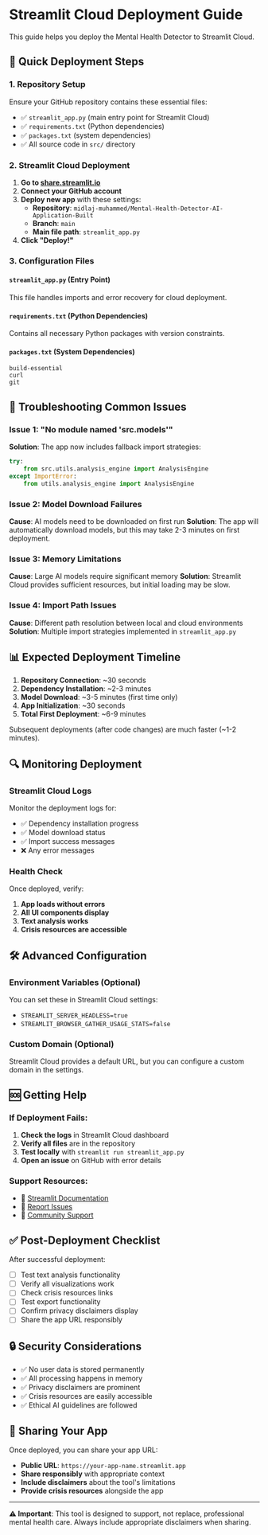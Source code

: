 # Streamlit Cloud Deployment Guide

This guide helps you deploy the Mental Health Detector to Streamlit Cloud.

## 🚀 Quick Deployment Steps

### 1. Repository Setup
Ensure your GitHub repository contains these essential files:
- ✅ `streamlit_app.py` (main entry point for Streamlit Cloud)
- ✅ `requirements.txt` (Python dependencies)
- ✅ `packages.txt` (system dependencies)
- ✅ All source code in `src/` directory

### 2. Streamlit Cloud Deployment

1. **Go to [share.streamlit.io](https://share.streamlit.io)**
2. **Connect your GitHub account**
3. **Deploy new app** with these settings:
   - **Repository**: `midlaj-muhammed/Mental-Health-Detector-AI-Application-Built`
   - **Branch**: `main`
   - **Main file path**: `streamlit_app.py`
4. **Click "Deploy!"**

### 3. Configuration Files

#### `streamlit_app.py` (Entry Point)
This file handles imports and error recovery for cloud deployment.

#### `requirements.txt` (Python Dependencies)
Contains all necessary Python packages with version constraints.

#### `packages.txt` (System Dependencies)
```
build-essential
curl
git
```

## 🔧 Troubleshooting Common Issues

### Issue 1: "No module named 'src.models'"

**Solution**: The app now includes fallback import strategies:
```python
try:
    from src.utils.analysis_engine import AnalysisEngine
except ImportError:
    from utils.analysis_engine import AnalysisEngine
```

### Issue 2: Model Download Failures

**Cause**: AI models need to be downloaded on first run
**Solution**: The app will automatically download models, but this may take 2-3 minutes on first deployment.

### Issue 3: Memory Limitations

**Cause**: Large AI models require significant memory
**Solution**: Streamlit Cloud provides sufficient resources, but initial loading may be slow.

### Issue 4: Import Path Issues

**Cause**: Different path resolution between local and cloud environments
**Solution**: Multiple import strategies implemented in `streamlit_app.py`

## 📊 Expected Deployment Timeline

1. **Repository Connection**: ~30 seconds
2. **Dependency Installation**: ~2-3 minutes
3. **Model Download**: ~3-5 minutes (first time only)
4. **App Initialization**: ~30 seconds
5. **Total First Deployment**: ~6-9 minutes

Subsequent deployments (after code changes) are much faster (~1-2 minutes).

## 🔍 Monitoring Deployment

### Streamlit Cloud Logs
Monitor the deployment logs for:
- ✅ Dependency installation progress
- ✅ Model download status
- ✅ Import success messages
- ❌ Any error messages

### Health Check
Once deployed, verify:
1. **App loads without errors**
2. **All UI components display**
3. **Text analysis works**
4. **Crisis resources are accessible**

## 🛠️ Advanced Configuration

### Environment Variables (Optional)
You can set these in Streamlit Cloud settings:
- `STREAMLIT_SERVER_HEADLESS=true`
- `STREAMLIT_BROWSER_GATHER_USAGE_STATS=false`

### Custom Domain (Optional)
Streamlit Cloud provides a default URL, but you can configure a custom domain in the settings.

## 🆘 Getting Help

### If Deployment Fails:
1. **Check the logs** in Streamlit Cloud dashboard
2. **Verify all files** are in the repository
3. **Test locally** with `streamlit run streamlit_app.py`
4. **Open an issue** on GitHub with error details

### Support Resources:
- 📖 [Streamlit Documentation](https://docs.streamlit.io/streamlit-cloud)
- 🐛 [Report Issues](https://github.com/midlaj-muhammed/Mental-Health-Detector-AI-Application-Built/issues)
- 💬 [Community Support](https://discuss.streamlit.io/)

## ✅ Post-Deployment Checklist

After successful deployment:
- [ ] Test text analysis functionality
- [ ] Verify all visualizations work
- [ ] Check crisis resources links
- [ ] Test export functionality
- [ ] Confirm privacy disclaimers display
- [ ] Share the app URL responsibly

## 🔒 Security Considerations

- ✅ No user data is stored permanently
- ✅ All processing happens in memory
- ✅ Privacy disclaimers are prominent
- ✅ Crisis resources are easily accessible
- ✅ Ethical AI guidelines are followed

## 📱 Sharing Your App

Once deployed, you can share your app URL:
- **Public URL**: `https://your-app-name.streamlit.app`
- **Share responsibly** with appropriate context
- **Include disclaimers** about the tool's limitations
- **Provide crisis resources** alongside the app

---

**⚠️ Important**: This tool is designed to support, not replace, professional mental health care. Always include appropriate disclaimers when sharing.
